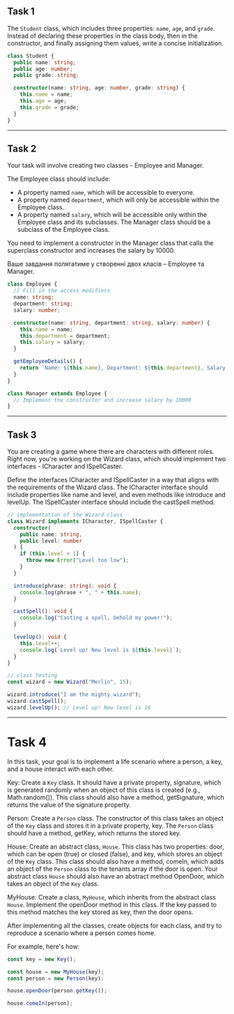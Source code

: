 ## Task 1

The `Student` class, which includes three properties: `name`, `age`, and `grade`. Instead of declaring these properties in the class body, then in the constructor, and finally assigning them values, write a concise initialization.

```ts
class Student {
  public name: string;
  public age: number;
  public grade: string;

  constructor(name: string, age: number, grade: string) {
    this.name = name;
    this.age = age;
    this.grade = grade;
  }
}
```

---

## Task 2

Your task will involve creating two classes - Employee and Manager.

The Employee class should include:

- A property named `name`, which will be accessible to everyone.
- A property named `department`, which will only be accessible within the Employee class.
- A property named `salary`, which will be accessible only within the Employee class and its subclasses.
  The Manager class should be a subclass of the Employee class.

You need to implement a constructor in the Manager class that calls the superclass constructor and increases the salary by 10000.

Ваше завдання полягатиме у створенні двох класів – Employee та Manager.

```ts
class Employee {
  // Fill in the access modifiers
  name: string;
  department: string;
  salary: number;

  constructor(name: string, department: string, salary: number) {
    this.name = name;
    this.department = department;
    this.salary = salary;
  }

  getEmployeeDetails() {
    return `Name: ${this.name}, Department: ${this.department}, Salary: ${this.salary}`;
  }
}

class Manager extends Employee {
  // Implement the constructor and increase salary by 10000
}
```

---

## Task 3

You are creating a game where there are characters with different roles. Right now, you're working on the Wizard class, which should implement two interfaces - ICharacter and ISpellCaster.

Define the interfaces ICharacter and ISpellCaster in a way that aligns with the requirements of the Wizard class. The ICharacter interface should include properties like name and level, and even methods like introduce and levelUp. The ISpellCaster interface should include the castSpell method.

```ts
// implementation of the Wizard class
class Wizard implements ICharacter, ISpellCaster {
  constructor(
    public name: string,
    public level: number
  ) {
    if (this.level < 1) {
      throw new Error("Level too low");
    }
  }

  introduce(phrase: string): void {
    console.log(phrase + ", " + this.name);
  }

  castSpell(): void {
    console.log("Casting a spell, behold my power!");
  }

  levelUp(): void {
    this.level++;
    console.log(`Level up! New level is ${this.level}`);
  }
}

// class testing
const wizard = new Wizard("Merlin", 15);

wizard.introduce("I am the mighty wizard");
wizard.castSpell();
wizard.levelUp(); // Level up! New level is 16
```

---

# Task 4

In this task, your goal is to implement a life scenario where a person, a key, and a house interact with each other.

Key: Create a `Key` class. It should have a private property, signature, which is generated randomly when an object of this class is created (e.g., Math.random()). This class should also have a method, getSignature, which returns the value of the signature property.

Person: Create a `Person` class. The constructor of this class takes an object of the `Key` class and stores it in a private property, key. The `Person` class should have a method, getKey, which returns the stored key.

House: Create an abstract class, `House`. This class has two properties: door, which can be open (true) or closed (false), and key, which stores an object of the `Key` class. This class should also have a method, comeIn, which adds an object of the `Person` class to the tenants array if the door is open. Your abstract class `House` should also have an abstract method OpenDoor, which takes an object of the `Key` class.

MyHouse: Create a class, `MyHouse`, which inherits from the abstract class `House`. Implement the openDoor method in this class. If the key passed to this method matches the key stored as key, then the door opens.

After implementing all the classes, create objects for each class, and try to reproduce a scenario where a person comes home.

For example, here's how:

```ts
const key = new Key();

const house = new MyHouse(key);
const person = new Person(key);

house.openDoor(person.getKey());

house.comeIn(person);
```
